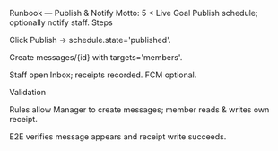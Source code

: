 Runbook — Publish & Notify
Motto: 5 < Live
Goal
Publish schedule; optionally notify staff.
Steps


Click Publish → schedule.state='published'.


Create messages/{id} with targets='members'.


Staff open Inbox; receipts recorded. FCM optional.


Validation


Rules allow Manager to create messages; member reads & writes own receipt.


E2E verifies message appears and receipt write succeeds.
